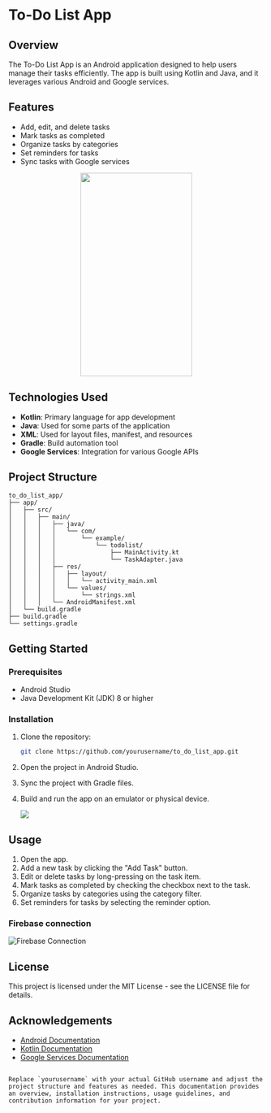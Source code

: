 # To-Do List App

## Overview

The To-Do List App is an Android application designed to help users manage their tasks efficiently. The app is built using Kotlin and Java, and it leverages various Android and Google services.

## Features

- Add, edit, and delete tasks
- Mark tasks as completed
- Organize tasks by categories
- Set reminders for tasks
- Sync tasks with Google services
<p align="center">
<img src="https://i.imgur.com/MfXj4xp.jpg" width="220" height="400">
  </p>
  
## Technologies Used

- **Kotlin**: Primary language for app development
- **Java**: Used for some parts of the application
- **XML**: Used for layout files, manifest, and resources
- **Gradle**: Build automation tool
- **Google Services**: Integration for various Google APIs

## Project Structure

```
to_do_list_app/
├── app/
│   ├── src/
│   │   ├── main/
│   │   │   ├── java/
│   │   │   │   └── com/
│   │   │   │       └── example/
│   │   │   │           └── todolist/
│   │   │   │               ├── MainActivity.kt
│   │   │   │               └── TaskAdapter.java
│   │   │   ├── res/
│   │   │   │   ├── layout/
│   │   │   │   │   └── activity_main.xml
│   │   │   │   └── values/
│   │   │   │       └── strings.xml
│   │   │   └── AndroidManifest.xml
│   └── build.gradle
├── build.gradle
└── settings.gradle
```

## Getting Started

### Prerequisites

- Android Studio
- Java Development Kit (JDK) 8 or higher

### Installation

1. Clone the repository:
   ```sh
   git clone https://github.com/yourusername/to_do_list_app.git
   ```
2. Open the project in Android Studio.
3. Sync the project with Gradle files.
4. Build and run the app on an emulator or physical device.
  
   ![](https://i.imgur.com/6UzM8pr.png)

## Usage

1. Open the app.
2. Add a new task by clicking the "Add Task" button.
3. Edit or delete tasks by long-pressing on the task item.
4. Mark tasks as completed by checking the checkbox next to the task.
5. Organize tasks by categories using the category filter.
6. Set reminders for tasks by selecting the reminder option.


### Firebase connection

![Firebase Connection](https://i.imgur.com/doev384.png)

## License

This project is licensed under the MIT License - see the LICENSE file for details.

## Acknowledgements

- [Android Documentation](https://developer.android.com/docs)
- [Kotlin Documentation](https://kotlinlang.org/docs/reference/)
- [Google Services Documentation](https://developers.google.com/)
```

Replace `yourusername` with your actual GitHub username and adjust the project structure and features as needed. This documentation provides an overview, installation instructions, usage guidelines, and contribution information for your project.

```


